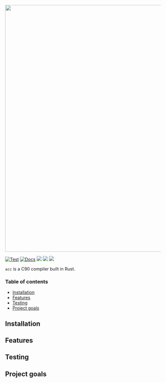 <div>
    <p align="left">
        <img src="https://github.com/rust-lang/rust-artwork/blob/master/2019-RustConf/lucy-driving-dune-buggy.png" width="800">
    </p>
</div>

[![Test](https://github.com/a1exxd0/acc/actions/workflows/rust.yml/badge.svg)](https://github.com/a1exxd0/acc/actions/workflows/rust.yml)
[![Docs](https://github.com/a1exxd0/acc/actions/workflows/pages.yml/badge.svg)](https://github.com/a1exxd0/acc/actions/workflows/pages.yml)
![](https://img.shields.io/github/license/a1exxd0/acc)
![](https://img.shields.io/badge/made_for-UNIX-lightgrey)
![](https://img.shields.io/badge/Architecture-x86--64-blue)

`acc` is a C90 compiler built in Rust.


### Table of contents
- [Installation](#installation)
- [Features](#features)
- [Testing](#testing)
- [Project goals](#project-goals)

## Installation

## Features

## Testing

## Project goals